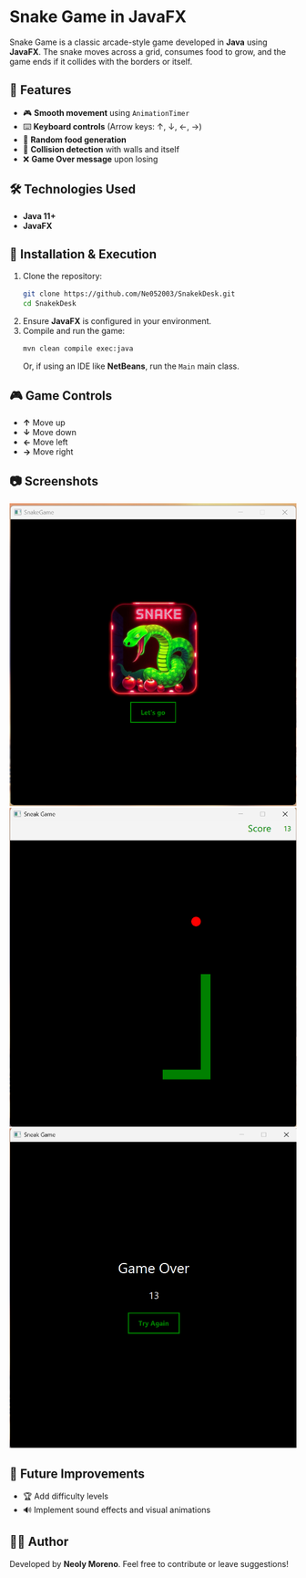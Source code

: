 # Snake Game in JavaFX

Snake Game is a classic arcade-style game developed in **Java** using **JavaFX**. The snake moves across a grid, consumes food to grow, and the game ends if it collides with the borders or itself.

## 🚀 Features

- 🎮 **Smooth movement** using `AnimationTimer`
- ⌨️ **Keyboard controls** (Arrow keys: ↑, ↓, ←, →)
- 🍏 **Random food generation**
- 🔄 **Collision detection** with walls and itself
- ❌ **Game Over message** upon losing

## 🛠️ Technologies Used

- **Java 11+**
- **JavaFX**

## 📌 Installation & Execution

1. Clone the repository:
   ```sh
   git clone https://github.com/Ne052003/SnakekDesk.git
   cd SnakekDesk
   ```
2. Ensure **JavaFX** is configured in your environment.
3. Compile and run the game:
   ```sh
   mvn clean compile exec:java
   ```
   Or, if using an IDE like **NetBeans**, run the `Main` main class.

## 🎮 Game Controls

- **↑** Move up
- **↓** Move down
- **←** Move left
- **→** Move right

## 📷 Screenshots
![Front Page](assets/FrontPage.png)
![Game Board](assets/GameBoard.png)
![Game Over](assets/GameOver.png)

## 🔮 Future Improvements

- 🏆 Add difficulty levels
- 🔊 Implement sound effects and visual animations

## 👨‍💻 Author

Developed by **Neoly Moreno**. Feel free to contribute or leave suggestions!

